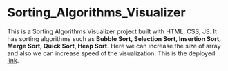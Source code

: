 # Sorting_Algorithms_Visualizer

This is a Sorting Algorithms Visualizer project built with HTML, CSS, JS. It has sorting algorithms such as **Bubble Sort, Selection Sort, Insertion Sort, Merge Sort, Quick Sort, Heap Sort.** 
Here we can increase the size of array and also we can increase speed of the visualization. 
This is the deployed [link](https://sorting-algorithms-visualizer-8rgujcz7x-bhargavsai007.vercel.app/).
